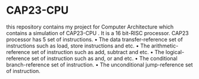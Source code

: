 # CAP23-CPU

this repository contains my project for Computer Architecture which contains a simulation of 
CAP23-CPU . It is a 16 bit-RISC processor. CAP23 processor has 5 set of instructions. 
• The data transfer-reference set of instructions such as load, store instructions and 
etc. 
• The arithmetic-reference set of instruction such as add, subtract and etc.
• The logical-reference set of instruction such as and, or and etc.
• The conditional branch-reference set of instruction.
• The unconditional jump-reference set of instruction.